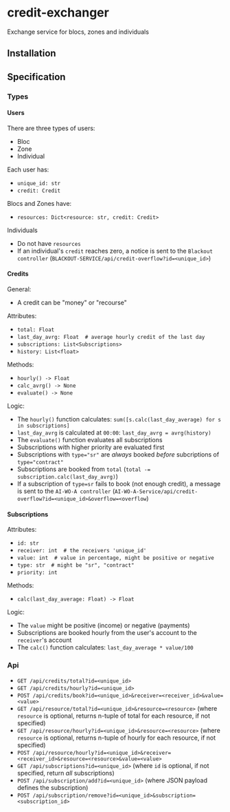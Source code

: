 # credit-exchanger
Exchange service for blocs, zones and individuals

## Installation 

## Specification 

### Types

#### Users
There are three types of users: 
- Bloc
- Zone
- Individual

Each user has: 
- `unique_id: str`
- `credit: Credit`

Blocs and Zones have: 
- `resources: Dict<resource: str, credit: Credit>`

Individuals
- Do not have `resources`
- If an individual's `credit` reaches zero, a notice is sent to the `Blackout controller` (`BLACKOUT-SERVICE/api/credit-overflow?id=<unique_id>`) 

#### Credits

General: 
- A credit can be "money" or "recourse"

Attributes: 
- `total: Float`
- `last_day_avrg: Float  # average hourly credit of the last day` 
- `subscriptions: List<Subscriptions>`
- `history: List<float>` 

Methods: 
- `hourly() -> Float`
- `calc_avrg() -> None`
- `evaluate() -> None` 

Logic: 
- The `hourly()` function calculates: `sum([s.calc(last_day_average) for s in subscriptions]`
- `last_day_avrg` is calculated at `00:00`: `last_day_avrg = avrg(history)`
- The `evaluate()` function evaluates all subscriptions
- Subscriptions with higher priority are evaluated first
- Subscriptions with `type="sr"` are *always* booked *before* subcriptions of `type="contract"`
- Subscriptions are booked from `total` (`total -= subscription.calc(last_day_avrg)`)
- If a subscription of `type=sr` fails to book (not enough credit), a message is sent to the `AI-WO-A controller` (`AI-WO-A-Service/api/credit-overflow?id=<unique_id>&overflow=<overflow`) 

#### Subscriptions

Attributes: 
- `id: str`
- `receiver: int  # the receivers 'unique_id'`
- `value: int  # value in percentage, might be positive or negative`
- `type: str  # might be "sr", "contract"`
- `priority: int`

Methods: 
- `calc(last_day_average: Float) -> Float`

Logic:
- The `value` might be positive (income) or negative (payments)
- Subscriptions are booked hourly from the user's account to the `receiver`'s account
- The `calc()` function calculates: `last_day_average * value/100` 

### Api
- `GET /api/credits/total?id=<unique_id>`
- `GET /api/credits/hourly?id=<unique_id>`
- `POST /api/credits/book?id=<unique_id>&receiver=<receiver_id>&value=<value>`
- `GET /api/resource/total?id=<unique_id>&resource=<resource>` (where `resource` is optional, returns n-tuple of total for each resource, if not specified)
- `GET /api/resource/hourly?id=<unique_id>&resource=<resource>` (where `resource` is optional, returns n-tuple of hourly for each resource, if not specified)
- `POST /api/resource/hourly?id=<unique_id>&receiver=<receiver_id>&resource=<resource>&value=<value>`
- `GET /api/subscriptions?id=<unique_id>` (where `id` is optional, if not specified, return *all* subscriptions)
- `POST /api/subscription/add?id=<unique_id>` (where JSON payload defines the subscription)
- `POST /api/subscription/remove?id=<unique_id>&subscription=<subscription_id>`
